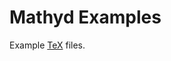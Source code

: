 # Mathyd Examples

Example [TeX][] files.

[tex]: https://en.wikipedia.org/wiki/TeX
  "The TeX typesetting system."
